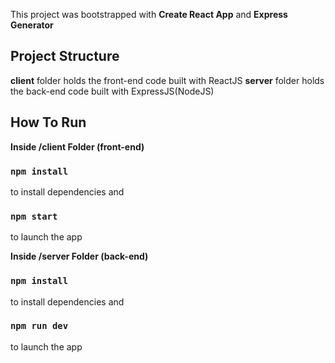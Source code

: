 This project was bootstrapped with **Create React App** and **Express Generator**

## Project Structure

**client** folder holds the front-end code built with ReactJS
**server** folder holds the back-end code built with ExpressJS(NodeJS)

## How To Run

**Inside /client Folder (front-end)**

### `npm install`

to install dependencies and

### `npm start`

to launch the app

**Inside /server Folder (back-end)**

### `npm install`

to install dependencies and

### `npm run dev`

to launch the app
